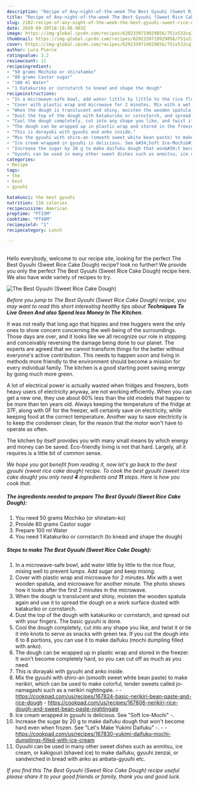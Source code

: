 ```yaml
---
description: "Recipe of Any-night-of-the-week The Best Gyuuhi (Sweet Rice Cake Dough)"
title: "Recipe of Any-night-of-the-week The Best Gyuuhi (Sweet Rice Cake Dough)"
slug: 2102-recipe-of-any-night-of-the-week-the-best-gyuuhi-sweet-rice-cake-dough
date: 2020-09-20T18:18:40.903Z
image: https://img-global.cpcdn.com/recipes/6292339719929856/751x532cq70/the-best-gyuuhi-sweet-rice-cake-dough-recipe-main-photo.jpg
thumbnail: https://img-global.cpcdn.com/recipes/6292339719929856/751x532cq70/the-best-gyuuhi-sweet-rice-cake-dough-recipe-main-photo.jpg
cover: https://img-global.cpcdn.com/recipes/6292339719929856/751x532cq70/the-best-gyuuhi-sweet-rice-cake-dough-recipe-main-photo.jpg
author: Lura Pierce
ratingvalue: 3.2
reviewcount: 11
recipeingredient:
- "50 grams Mochiko or shiratamko"
- "80 grams Castor sugar"
- "100 ml Water"
- "1 Katakuriko or cornstarch to knead and shape the dough"
recipeinstructions:
- "In a microwave-safe bowl, add water little by little to the rice flour, mixing well to prevent lumps. Add sugar and keep mixing."
- "Cover with plastic wrap and microwave for 2 minutes. Mix with a wet wooden spatula, and microwave for another minute. The photo shows how it looks after the first 2 minutes in the microwave."
- "When the dough is translucent and shiny, moisten the wooden spatula again and use it to spread the dough on a work surface dusted with katakuriko or cornstarch."
- "Dust the top of the dough with katakuriko or cornstarch, and spread out with your fingers. The basic gyuuhi is done."
- "Cool the dough completely, cut into any shape you like, and twist it or tie it into knots to serve as snacks with green tea. If you cut the dough into 6 to 8 portions, you can use it to make daifuku (mochi dumpling filled with anko)."
- "The dough can be wrapped up in plastic wrap and stored in the freezer. It won&#39;t become completely hard, so you can cut off as much as you need."
- "This is dorayaki with gyuuhi and anko inside."
- "Mix the gyuuhi with shiro-an (smooth sweet white bean paste) to make nerikiri, which can be used to make colorful, tender sweets called jo-namagashi such as a nerikiri nightingale.  https://cookpad.com/us/recipes/167824-basic-nerikiri-bean-paste-and-rice-dough https://cookpad.com/us/recipes/167806-nerikiri-rice-dough-and-sweet-bean-paste-nightingale"
- "Ice cream wrapped in gyuuhi is delicious. See &#34;Soft Ice-Mochi&#34; -."
- "Increase the sugar by 20 g to make daifuku dough that won&#39;t become hard even when frozen. See &#34;Let&#39;s Make Yukimi Daifuku&#34; -.  https://cookpad.com/us/recipes/167830-yukimi-daifuku-mochi-dumplings-filled-with-ice-cream"
- "Gyuuhi can be used in many other sweet dishes such as anmitsu, ice cream, or kakigouri (shaved ice) to make daifuku, gyuuhi zenzai, or sandwiched in bread with anko as anbata-gyuuhi etc."
categories:
- Recipe
tags:
- the
- best
- gyuuhi

katakunci: the best gyuuhi 
nutrition: 116 calories
recipecuisine: American
preptime: "PT33M"
cooktime: "PT48M"
recipeyield: "1"
recipecategory: Lunch

---
```

<br>
Hello everybody, welcome to our recipe site, looking for the perfect The Best Gyuuhi (Sweet Rice Cake Dough) recipe? look no further! We provide you only the perfect The Best Gyuuhi (Sweet Rice Cake Dough) recipe here. We also have wide variety of recipes to try.
<br>


![The Best Gyuuhi (Sweet Rice Cake Dough)](https://img-global.cpcdn.com/recipes/6292339719929856/751x532cq70/the-best-gyuuhi-sweet-rice-cake-dough-recipe-main-photo.jpg)

<i>Before you jump to The Best Gyuuhi (Sweet Rice Cake Dough) recipe, you may want to read this short interesting healthy tips about 
<strong>Techniques To Live Green And also Spend less Money In The Kitchen</strong>.</i>
</br>

It was not really that long ago that hippies and tree huggers were the only ones to show concern concerning the well-being of the surroundings. Those days are over, and it looks like we all recognize our role in stopping and conceivably reversing the damage being done to our planet. The experts are agreed that we cannot transform things for the better without everyone's active contribution. This needs to happen soon and living in methods more friendly to the environment should become a mission for every individual family. The kitchen is a good starting point saving energy by going much more green.

A lot of electrical power is actually wasted when fridges and freezers, both heavy users of electricity anyway, are not working efficiently. When you can get a new one, they use about 60% less than the old models that happen to be more than ten years old. Always keeping the temperature of the fridge at 37F, along with 0F for the freezer, will certainly save on electricity, while keeping food at the correct temperature. Another way to save electricity is to keep the condenser clean, for the reason that the motor won't have to operate as often.

The kitchen by itself provides you with many small means by which energy and money can be saved. Eco-friendly living is not that hard. Largely, all it requires is a little bit of common sense.


<i>We hope you got benefit from reading it, now let's go back to the best gyuuhi (sweet rice cake dough) recipe. To cook the best gyuuhi (sweet rice cake dough) you only need <strong>4</strong> ingredients and <strong>11</strong> steps. Here is how you cook that.
</i>

##### The ingredients needed to prepare The Best Gyuuhi (Sweet Rice Cake Dough):

1. You need 50 grams Mochiko (or shiratam-ko)
1. Provide 80 grams Castor sugar
1. Prepare 100 ml Water
1. You need 1 Katakuriko or cornstarch (to knead and shape the dough)


##### Steps to make The Best Gyuuhi (Sweet Rice Cake Dough):

1. In a microwave-safe bowl, add water little by little to the rice flour, mixing well to prevent lumps. Add sugar and keep mixing.
1. Cover with plastic wrap and microwave for 2 minutes. Mix with a wet wooden spatula, and microwave for another minute. The photo shows how it looks after the first 2 minutes in the microwave.
1. When the dough is translucent and shiny, moisten the wooden spatula again and use it to spread the dough on a work surface dusted with katakuriko or cornstarch.
1. Dust the top of the dough with katakuriko or cornstarch, and spread out with your fingers. The basic gyuuhi is done.
1. Cool the dough completely, cut into any shape you like, and twist it or tie it into knots to serve as snacks with green tea. If you cut the dough into 6 to 8 portions, you can use it to make daifuku (mochi dumpling filled with anko).
1. The dough can be wrapped up in plastic wrap and stored in the freezer. It won&#39;t become completely hard, so you can cut off as much as you need.
1. This is dorayaki with gyuuhi and anko inside.
1. Mix the gyuuhi with shiro-an (smooth sweet white bean paste) to make nerikiri, which can be used to make colorful, tender sweets called jo-namagashi such as a nerikiri nightingale. -  - https://cookpad.com/us/recipes/167824-basic-nerikiri-bean-paste-and-rice-dough - https://cookpad.com/us/recipes/167806-nerikiri-rice-dough-and-sweet-bean-paste-nightingale
1. Ice cream wrapped in gyuuhi is delicious. See &#34;Soft Ice-Mochi&#34; -.
1. Increase the sugar by 20 g to make daifuku dough that won&#39;t become hard even when frozen. See &#34;Let&#39;s Make Yukimi Daifuku&#34; -. -  - https://cookpad.com/us/recipes/167830-yukimi-daifuku-mochi-dumplings-filled-with-ice-cream
1. Gyuuhi can be used in many other sweet dishes such as anmitsu, ice cream, or kakigouri (shaved ice) to make daifuku, gyuuhi zenzai, or sandwiched in bread with anko as anbata-gyuuhi etc.


<i>If you find this The Best Gyuuhi (Sweet Rice Cake Dough) recipe useful please share it to your good friends or family, thank you and good luck.</i>

